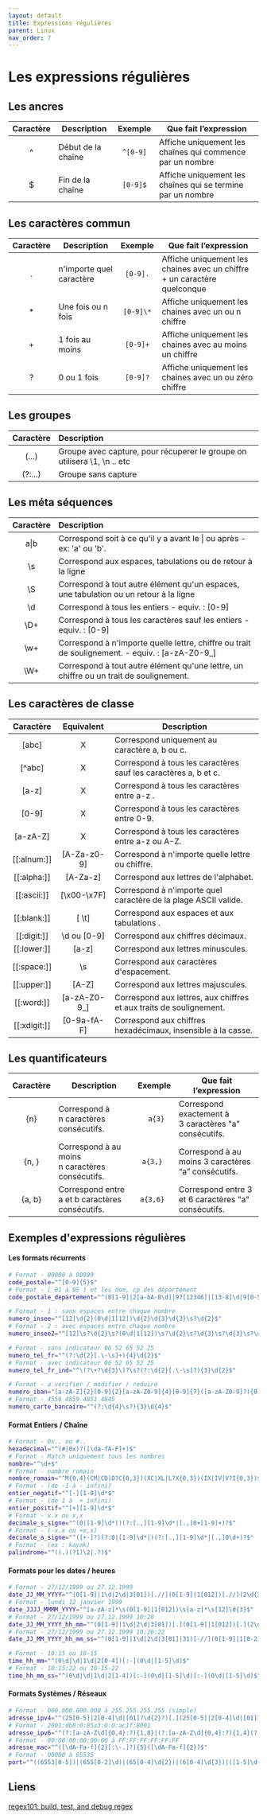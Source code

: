 ```yaml
---
layout: default
title: Expressions régulières
parent: Linux
nav_order: 7
---
```


# Les expressions régulières

## Les ancres

| Caractère | Description        | Exemple  | Que fait l’expression                                       |
| :-------: | ------------------ | :------: | ----------------------------------------------------------- |
|     ^     | Début de la chaîne | `^[0-9]` | Affiche uniquement les chaînes qui commence par un nombre   |
|     $     | Fin de la chaîne   | `[0-9]$` | Affiche uniquement les chaînes qui se termine par un nombre |

## Les caractères commun

| Caractère | Description              |  Exemple  | Que fait l’expression                                                    |
| :-------: | ------------------------ | :-------: | ------------------------------------------------------------------------ |
|     .     | n'importe quel caractère | `[0-9].`  | Affiche uniquement les chaines avec un chiffre + un caractère quelconque |
|    \*     | Une fois ou n fois       | `[0-9]\*` | Affiche uniquement les chaines avec un ou n chiffre                      |
|     +     | 1 fois au moins          | `[0-9]+`  | Affiche uniquement les chaines avec au moins un chiffre                  |
|     ?     | 0 ou 1 fois              | `[0-9]?`  | Affiche uniquement les chaines avec un ou zéro chiffre                   |

## Les groupes

| Caractère | Description                                                              |
| :-------: | :----------------------------------------------------------------------- |
|   (...)   | Groupe avec capture, pour récuperer le groupe on utilisera \1, \n .. etc |
|  (?:...)  | Groupe sans capture                                                      |

## Les méta séquences

| Caractère | Description                                                                                     |
| :-------: | :---------------------------------------------------------------------------------------------- |
|   a\|b    | Correspond soit à ce qu'il y a avant le \| ou après - ex: 'a' ou 'b'.                           |
|    \s     | Correspond aux espaces, tabulations ou de retour à la ligne                                     |
|    \S     | Correspond à tout autre élément qu'un espaces, une tabulation ou un retour à la ligne           |
|    \d     | Correspond à tous les entiers - equiv. : [0-9]                                                  |
|    \D+    | Correspond à tous les caractères sauf les entiers - equiv. : [0-9]                              |
|    \w+    | Correspond à n'importe quelle lettre, chiffre ou trait de soulignement. - equiv. : [a-zA-Z0-9_] |
|    \W+    | Correspond à tout autre élément qu'une lettre, un chiffre ou un trait de soulignement.          |

## Les caractères de classe

|   Caractère    |  Equivalent  | Description                                                         |
| :------------: | :----------: | ------------------------------------------------------------------- |
|     [abc]      |      X       | Correspond uniquement au caractère a, b ou c.                       |
|    [\^abc]     |      X       | Correspond à tous les caractères sauf les caractères a, b et c.     |
|     [a-z]      |      X       | Correspond à tous les caractères entre a-z .                        |
|     [0-9]      |      X       | Correspond à tous les caractères entre 0-9.                         |
|    [a-zA-Z]    |      X       | Correspond à tous les caractères entre a-z ou A-Z.                  |
| [\[:alnum:]\]  | [A-Za-z0-9]  | Correspond à n'importe quelle lettre ou chiffre.                    |
| [\[:alpha:]\]  |   [A-Za-z]   | Correspond aux lettres de l'alphabet.                               |
| [\[:ascii:]\]  | [\x00-\x7F]  | Correspond à n'importe quel caractère de la plage ASCII valide.     |
| [\[:blank:]\]  |    [ \t]     | Correspond aux espaces et aux tabulations .                         |
| [\[:digit:]\]  | \d ou [0-9]  | Correspond aux chiffres décimaux.                                   |
| [\[:lower:]\]  |    [a-z]     | Correspond aux lettres minuscules.                                  |
| [\[:space:]\]  |     \\s      | Correspond aux caractères d'espacement.                             |
| [\[:upper:]\]  |    [A-Z]     | Correspond aux lettres majuscules.                                  |
|  [\[:word:]\]  | [a-zA-Z0-9_] | Correspond aux lettres, aux chiffres et aux traits de soulignement. |
| [\[:xdigit:]\] | [0-9a-fA-F]  | Correspond aux chiffres hexadécimaux, insensible à la casse.        |

## Les quantificateurs

| Caractère | Description                                     |  Exemple  | Que fait l’expression                                 |
| :-------: | ----------------------------------------------- | :-------: | ----------------------------------------------------- |
|    {n}    | Correspond à n caractères consécutifs.          |  ` a{3}`  | Correspond exactement à 3 caractères "a" consécutifs. |
|   {n, }   | Correspond à au moins n caractères consécutifs. | `a{3,} `  | Correspond à au moins 3 caractères “a” consécutifs.   |
|  {a, b}   | Correspond entre a et b caractères consécutifs. | `a{3,6} ` | Correspond entre 3 et 6 caractères "a" consécutifs.   |

## Exemples d'expressions régulières

#### Les formats récurrents

```bash
# Format - 00000 à 99999
code_postale="^[0-9]{5}$"
# Format - [ 01 à 95 ] et les dom, cp des département
code_postale_departement="^(0[1-9]|2[a-bA-B\d]|97[12346]|[13-8]\d|9[0-5])$"
```

```bash
# Format - 1 : sans espaces entre chaque nombre
numero_insee="^[12]\d{2}(0\d|1[12])\d{2}\d{3}\d{3}\s?\d{2}$"
# Format - 2 : avec espaces entre chaque nombre
numero_insee2="^[12]\s?\d{2}\s?(0\d|1[12])\s?\d{2}\s?\d{3}\s?\d{3}\s?\d{2}$"
```

```bash
# Format - sans indicateur 06 52 65 52 25
numero_tel_fr="^(?:\d{2}[.\-\s]+){4}\d{2}$"
# Format - avec indicateur 06 52 65 52 25
numero_tel_fr_ind="^\(?\+?\d{3}\)?\s?(?:\d{2}[.\-\s]?){3}\d{2}$"
```

```bash
# Format - a verifier / modifier / reduire
numero_iban="[a-zA-Z]{2}[0-9]{2}[a-zA-Z0-9]{4}[0-9]{7}([a-zA-Z0-9]?){0,16}"
# Format - 4556 4859 4851 4845
numero_carte_bancaire="^(?:\d{4}\s?){3}\d{4}$"
```

#### Format Entiers / Chaîne

```bash
# Format - 0x.. ou #..
hexadecimal="^(#|0x)?([\da-fA-F]+)$"
# Format - Match uniquement tous les nombres
nombre="^\d+$"
# Format - nombre romain
nombre_romain="^M{0,4}(CM|CD|D?C{0,3})(XC|XL|L?X{0,3})(IX|IV|V?I{0,3})$"
# Format - (de -1 à - infini)
entier_negatif="^[-][1-9]\d*$"
# Format - (de 1 à  + infini)
entier_positif="^[+][1-9]\d*$"
# Format - x.x ou x,x
decimale_s_signe="^(0|[1-9]\d*|)(?:[.,][1-9]\d*|[.,]0+[1-9]+)?$"
# Format - (-x.x ou +x,x)
decimale_a_signe="^([+-]?)(?:0|[1-9]\d*|)(?:[.,][1-9]\d*|[.,]0\d+)?$"
# Format - (ex : kayak)
palindrome="^((.)(?1)\2|.?)$"
```

#### Formats pour les dates / heures

```bash
# Format - 27/12/1999 ou 27.12.1999
date_JJ_MM_YYYY="^(0[1-9]|1\d|2\d|3[01])[.//](0[1-9]|1[012])[.//](2\d{3})$"
# Format - lundi 12 janvier 1999
date_JJJJ_MMMM_YYYY="^[a-zA-z]*\s(0[1-9]|1[012])\s[a-z]*\s[12]\d{3}$"
# Format - 27/12/1999 ou 27.12.1999 10:20
date_JJ_MM_YYYY_hh_mm="^(0[1-9]|1\d|2\d|3[01])[.](0[1-9]|1[012])[.](2\d{3})\s?(0\d|\d|1\d|2[0-4]):(0\d|[1-5]\d)$"
# Format - 27/12/1999 ou 27.12.1999 10:20:22
date_JJ_MM_YYYY_hh_mm_ss="^(0[1-9]|1\d|2\d|3[01]|31)[-//](0[1-9]|1[0-2])[-//]([12]\d{3})\s(0\d|\d|1\d|2[1-4])[:/-//](0\d|\d{2})[:/-//](0\d|\d{2})$"
```

```bash
# Format - 10:15 ou 10-15
time_hh_mm="^(0\d|\d|1\d|2[0-4])[:-](0\d|[1-5]\d)$"
# Format - 10:15:22 ou 10-15-22
time_hh_mm_ss="^(0\d|\d|1\d|2[1-4])[:-](0\d|[1-5]\d)[:-](0\d|[1-5]\d)$"
```

#### Formats Systèmes / Réseaux

```bash
# Format - 000.000.000.000 à 255.255.255.255 (simple)
adresse_ipv4="^(25[0-5]|2[0-4]\d|[01]?\d{2}?)[.](25[0-5]|2[0-4]\d|[01]?\d{2}?)[.](25[0-5]|2[0-4]\d|[01]?\d{2}?)[.](25[0-5]|2[0-4]\d|[01]?\d{2}?)$"
# Format - 2001:db8:0:85a3:0:0:ac1f:8001
adresse_ipv6="^(?:[a-zA-Z\d]{0,4}:?){1,8}|(?:[a-zA-Z\d]{0,4}:?){1,4}(?:\d{1,3}\.){3}\d{1,3}$"
# Format - 00:00:00:00:00:00 à FF:FF:FF:FF:FF:FF
adresse_mac="^([\dA-Fa-f]{2}[:\-.]?){5}([\dA-Fa-f]{2})$"
# Format - 00000 à 65535
port="^((6553[0-5])|(655[0-2]\d)|(65[0-4]\d{2})|(6[0-4]\d{3})|([1-5]\d{4})|([0-5]{0,5})|(\d{1,4}))$"
```

## Liens

[regex101: build, test, and debug regex](https://regex101.com/) <br/>
